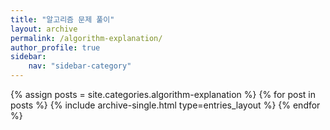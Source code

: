 ```yaml
---
title: "알고리즘 문제 풀이"
layout: archive
permalink: /algorithm-explanation/
author_profile: true
sidebar:
    nav: "sidebar-category"
---
```


{% assign posts = site.categories.algorithm-explanation %}
{% for post in posts %}
{% include archive-single.html type=entries_layout %}
{% endfor %}
